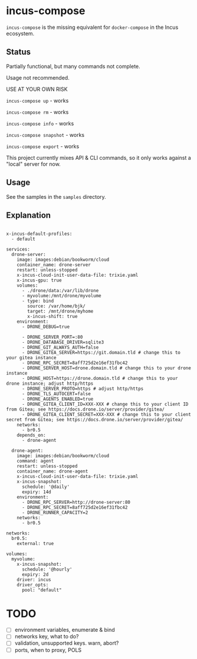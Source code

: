 # incus-compose

`incus-compose` is the missing equivalent for `docker-compose` in the Incus ecosystem.


## Status

Partially functional, but many commands not complete. 

Usage not recommended. 

USE AT YOUR OWN RISK

`incus-compose up` - works

`incus-compose rm` - works

`incus-compose info` - works

`incus-compose snapshot` - works

`incus-compose export` - works



This project currently mixes API & CLI commands, so it only works against a "local" server for now.

## Usage

See the samples in the `samples` directory.

## Explanation

```

x-incus-default-profiles: 
  - default

services:
  drone-server:
    image: images:debian/bookworm/cloud
    container_name: drone-server
    restart: unless-stopped
    x-incus-cloud-init-user-data-file: trixie.yaml
    x-incus-gpu: true
    volumes:
      - ./drone/data:/var/lib/drone
      - myvolume:/mnt/drone/myvolume
      - type: bind
        source: /var/home/bjk/
        target: /mnt/drone/myhome
        x-incus-shift: true
    environment:
      - DRONE_DEBUG=true

      - DRONE_SERVER_PORT=:80
      - DRONE_DATABASE_DRIVER=sqlite3
      - DRONE_GIT_ALWAYS_AUTH=false
      - DRONE_GITEA_SERVER=https://git.domain.tld # change this to your gitea instance
      - DRONE_RPC_SECRET=8aff725d2e16ef31fbc42
      - DRONE_SERVER_HOST=drone.domain.tld # change this to your drone instance
      - DRONE_HOST=https://drone.domain.tld # change this to your drone instance; adjust http/https
      - DRONE_SERVER_PROTO=https # adjust http/https
      - DRONE_TLS_AUTOCERT=false
      - DRONE_AGENTS_ENABLED=true
      - DRONE_GITEA_CLIENT_ID=XXX-XXX # change this to your client ID from Gitea; see https://docs.drone.io/server/provider/gitea/
      - DRONE_GITEA_CLIENT_SECRET=XXX-XXX # change this to your client secret from Gitea; see https://docs.drone.io/server/provider/gitea/
    networks:
      - br0.5 
    depends_on:
      - drone-agent

  drone-agent:
    image: images:debian/bookworm/cloud
    command: agent
    restart: unless-stopped
    container_name: drone-agent
    x-incus-cloud-init-user-data-file: trixie.yaml
    x-incus-snapshot:
      schedule: '@daily'
      expiry: 14d
    environment:
      - DRONE_RPC_SERVER=http://drone-server:80
      - DRONE_RPC_SECRET=8aff725d2e16ef31fbc42
      - DRONE_RUNNER_CAPACITY=2
    networks:
      - br0.5

networks:
  br0.5:
    external: true

volumes:
  myvolume:
    x-incus-snapshot:
      schedule: '@hourly'
      expiry: 2d
    driver: incus
    driver_opts: 
      pool: "default"

```

# TODO

- [ ] environment variables, enumerate & bind
- [ ] networks key, what to do?
- [ ] validation, unsupported keys. warn, abort?
- [ ] ports, when to proxy, POLS